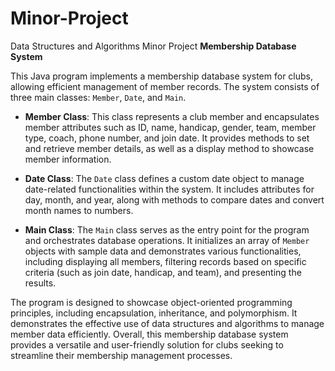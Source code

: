 # Minor-Project
Data Structures and Algorithms Minor Project
**Membership Database System**

This Java program implements a membership database system for clubs, allowing efficient management of member records. The system consists of three main classes: `Member`, `Date`, and `Main`. 

- **Member Class**: This class represents a club member and encapsulates member attributes such as ID, name, handicap, gender, team, member type, coach, phone number, and join date. It provides methods to set and retrieve member details, as well as a display method to showcase member information.

- **Date Class**: The `Date` class defines a custom date object to manage date-related functionalities within the system. It includes attributes for day, month, and year, along with methods to compare dates and convert month names to numbers.

- **Main Class**: The `Main` class serves as the entry point for the program and orchestrates database operations. It initializes an array of `Member` objects with sample data and demonstrates various functionalities, including displaying all members, filtering records based on specific criteria (such as join date, handicap, and team), and presenting the results.

The program is designed to showcase object-oriented programming principles, including encapsulation, inheritance, and polymorphism. It demonstrates the effective use of data structures and algorithms to manage member data efficiently. Overall, this membership database system provides a versatile and user-friendly solution for clubs seeking to streamline their membership management processes.

